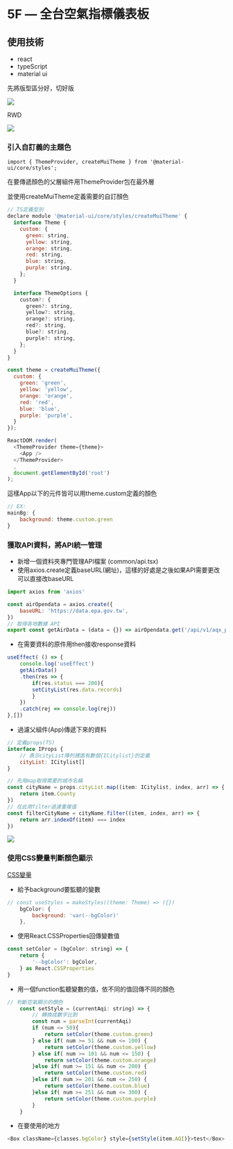 # 5F — 全台空氣指標儀表板

## 使用技術
- react
- typeScript
- material ui
<p>先將版型區分好，切好版</p>
<img src="./src/images/demo/01.png">
<p>RWD</p>
<img src="./src/images/demo/02.png">

### 引入自訂義的主題色

```
import { ThemeProvider, createMuiTheme } from '@material-ui/core/styles';
```
<p>在要傳遞顏色的父層組件用ThemeProvider包在最外層</p>
<p>並使用createMuiTheme定義需要的自訂顏色</p>

```js
// TS定義型別
declare module '@material-ui/core/styles/createMuiTheme' {
  interface Theme {
    custom: {
      green: string,
      yellow: string,
      orange: string,
      red: string,
      blue: string,
      purple: string,
    };
  }

  interface ThemeOptions {
    custom?: {
      green?: string,
      yellow?: string,
      orange?: string,
      red?: string,
      blue?: string,
      purple?: string,
    };
  }
}

const theme = createMuiTheme({
  custom: {
    green: 'green',
    yellow: 'yellow',
    orange: 'orange',
    red: 'red',
    blue: 'blue',
    purple: 'purple',
  }
});

ReactDOM.render(
  <ThemeProvider theme={theme}>
    <App />
  </ThemeProvider>
  ,
  document.getElementById('root')
);
```
<p>這樣App以下的元件皆可以用theme.custom定義的顏色</p>

```js
// EX:
mainBg: {
    background: theme.custom.green
}
```

### 獲取API資料，將API統一管理
- 新增一個資料夾專門管理API檔案 (common/api.tsx)
- 使用axios.create定義baseURL(網址)，這樣的好處是之後如果API需要更改可以直接改baseURL

```js
import axios from 'axios'

const airOpendata = axios.create({
    baseURL: 'https://data.epa.gov.tw',
})
// 取得各地數據 API
export const getAirData = (data = {}) => airOpendata.get('/api/v1/aqx_p_432?limit=1000&api_key=9be7b239-557b-4c10-9775-78cadfc555e9&format=json', data)
```

- 在需要資料的原件用then接收response資料
```js
useEffect( () => {
    console.log('useEffect')
    getAirData()
    .then(res => {
        if(res.status === 200){
        setCityList(res.data.records)
        }
    })
    .catch(rej => console.log(rej))
},[])
```
- 過濾父組件(App)傳遞下來的資料
```js
// 定義props(TS)
interface IProps {
    // 表示cityList陣列裡面有數個{ICitylist}的定義
    cityList: ICitylist[]
}
```

```js
// 先用map取得需要的城市名稱
const cityName = props.cityList.map((item: ICitylist, index, arr) => {
    return item.County
})
// 在此用filter過濾重複值
const filterCityName = cityName.filter((item, index, arr) => {
    return arr.indexOf(item) === index
})
```
<img src="./src/images/demo/03.png">

### 使用CSS變量判斷顏色顯示

<a href="https://material-ui.com/zh/customization/components/#css-variables">CSS變量</a>

- 給予background要監聽的變數

```js
// const useStyles = makeStyles((theme: Theme) => ({})
    bgColor: {
        background: 'var(--bgColor)'
    },
```

- 使用React.CSSProperties回傳變數值

```js
const setColor = (bgColor: string) => {
    return {
        '--bgColor': bgColor,
    } as React.CSSProperties
}
```

- 用一個function監聽變數的值，依不同的值回傳不同的顏色

```js
// 判斷空氣顯示的顏色
    const setStyle = (currentAqi: string) => {
        // 轉換成數字比對
        const num = parseInt(currentAqi)
        if (num <= 50){
            return setColor(theme.custom.green)
        } else if( num >= 51 && num <= 100) {
            return setColor(theme.custom.yellow)
        } else if( num >= 101 && num <= 150) {
            return setColor(theme.custom.orange)
        }else if( num >= 151 && num <= 200) {
            return setColor(theme.custom.red)
        }else if( num >= 201 && num <= 250) {
            return setColor(theme.custom.blue)
        }else if( num >= 251 && num <= 300) {
            return setColor(theme.custom.purple)
        }
    }
```

- 在要使用的地方

```js
<Box className={classes.bgColor} style={setStyle(item.AQI)}>test</Box>
```
